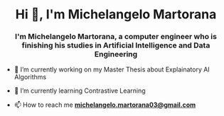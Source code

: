 <h1 align="center">Hi 👋, I'm Michelangelo Martorana</h1>
<h3 align="center">I'm Michelangelo Martorana, a computer engineer who is finishing his studies in Artificial Intelligence and Data Engineering</h3>

- 🔭 I’m currently working on my Master Thesis about Explainatory AI Algorithms

- 🌱 I’m currently learning Contrastive Learning


- 📫 How to reach me **michelangelo.martorana03@gmail.com**


